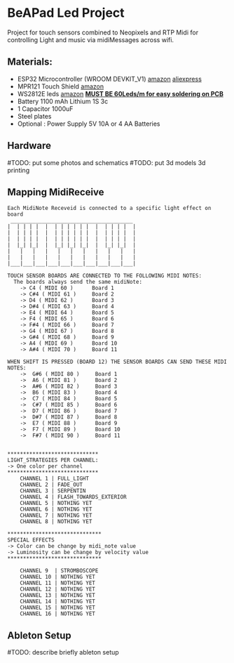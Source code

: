 # BeAPad Led Project

Project for touch sensors combined to Neopixels and RTP Midi for controlling Light and music via midiMessages across wifi.

## Materials:

- ESP32 Microcontroller (WROOM
  DEVKIT_V1) [amazon](https://www.amazon.fr/SP-Cow-ESP-32S-d%C3%A9veloppement-Bluetooth-d%C3%A9nergie/dp/B07VJ34N2Q/ref=sr_1_5?__mk_fr_FR=%C3%85M%C3%85%C5%BD%C3%95%C3%91&crid=2QX1H1678O7M3&keywords=esp32+wroom+devkit&qid=1652459031&sprefix=esp32+wroom+devkit%2Caps%2C51&sr=8-5) [aliexpress](https://fr.aliexpress.com/item/1005001929935550.html?spm=a2g0o.search0304.0.0.a4b41103QWyj6D&algo_pvid=caa6f633-4206-442e-8846-f58ec6503b21&algo_exp_id=caa6f633-4206-442e-8846-f58ec6503b21-0&pdp_ext_f=%7B%22sku_id%22%3A%2212000022802021515%22%7D&pdp_npi=2%40dis%21EUR%21%2127.77%21%21%21%21%21%402100bdca16524589488372088ea014%2112000022802021515%21sea)
- MPR121 Touch Shield [amazon](https://www.amazon.fr/Adafruit-12-Key-Capacitive-Sensor-Breakout/dp/B00SK8PVNA)
- WS2812E leds [amazon](https://www.amazon.fr/gp/product/B088BRY2SH/ref=ppx_yo_dt_b_asin_title_o07_s00?ie=UTF8&th=1) **<u>MUST BE 60Leds/m for easy soldering on PCB</u>**
- Battery 1100 mAh Lithium 1S 3c
- 1 Capacitor 1000uF
- Steel plates
- Optional : Power Supply 5V 10A or 4 AA Batteries

## Hardware

#TODO: put some photos and schematics 
#TODO: put 3d models 3d printing

## Mapping MidiReceive

```
Each MidiNote Receveid is connected to a specific light effect on board
 _______________________________________
|  | | | |  |  | | | | | |  |  | | | |  |
|  | | | |  |  | | | | | |  |  | | | |  |
|  | | | |  |  | | | | | |  |  | | | |  |
|  |_| |_|  |  |_| |_| |_|  |  |_| |_|  |
|   |   |   |   |   |   |   |   |   |   |
|   |   |   |   |   |   |   |   |   |   |
|___|___|___|___|___|___|___|___|___|___|

TOUCH SENSOR BOARDS ARE CONNECTED TO THE FOLLOWING MIDI NOTES:
  The boards always send the same midiNote:
    -> C4 ( MIDI 60 )      Board 1
    -> C#4 ( MIDI 61 )     Board 2
    -> D4 ( MIDI 62 )      Board 3
    -> D#4 ( MIDI 63 )     Board 4
    -> E4 ( MIDI 64 )      Board 5
    -> F4 ( MIDI 65 )      Board 6
    -> F#4 ( MIDI 66 )     Board 7
    -> G4 ( MIDI 67 )      Board 8
    -> G#4 ( MIDI 68 )     Board 9
    -> A4 ( MIDI 69 )      Board 10
    -> A#4 ( MIDI 70 )     Board 11
    
WHEN SHIFT IS PRESSED (BOARD 12) THE SENSOR BOARDS CAN SEND THESE MIDI NOTES:
    ->  G#6 ( MIDI 80 )     Board 1
    ->  A6 ( MIDI 81 )      Board 2
    ->  A#6 ( MIDI 82 )     Board 3
    ->  B6 ( MIDI 83 )      Board 4
    ->  C7 ( MIDI 84 )      Board 5
    ->  C#7 ( MIDI 85 )     Board 6
    ->  D7 ( MIDI 86 )      Board 7
    ->  D#7 ( MIDI 87 )     Board 8
    ->  E7 ( MIDI 88 )      Board 9
    ->  F7 ( MIDI 89 )      Board 10
    ->  F#7 ( MIDI 90 )     Board 11


*****************************
LIGHT_STRATEGIES PER CHANNEL:
-> One color per channel
*****************************
    CHANNEL 1 | FULL_LIGHT
    CHANNEL 2 | FADE_OUT
    CHANNEL 3 | SERPENTIN
    CHANNEL 4 | FLASH_TOWARDS_EXTERIOR
    CHANNEL 5 | NOTHING YET
    CHANNEL 6 | NOTHING YET
    CHANNEL 7 | NOTHING YET
    CHANNEL 8 | NOTHING YET
    
******************************
SPECIAL EFFECTS
-> Color can be change by midi_note value
-> Luminosity can be change by velocity value
******************************

    CHANNEL 9  | STROMBOSCOPE
    CHANNEL 10 | NOTHING YET
    CHANNEL 11 | NOTHING YET
    CHANNEL 12 | NOTHING YET
    CHANNEL 13 | NOTHING YET
    CHANNEL 14 | NOTHING YET
    CHANNEL 15 | NOTHING YET
    CHANNEL 16 | NOTHING YET

```

## Ableton Setup

#TODO: describe briefly ableton setup